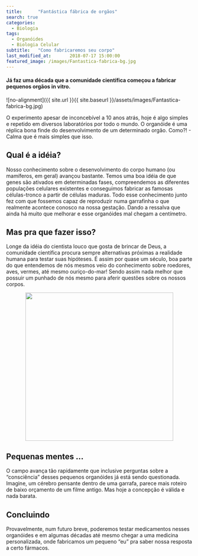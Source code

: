 ```yaml
---
title:      "Fantástica fábrica de orgãos"
search: true
categories:
  - Biologia
tags:
  - Organóides
  - Biologia Celular
subtitle:   "Como fabricaremos seu corpo"
last_modified_at:       2018-07-17 15:00:00
featured_image: /images/Fantastica-fabrica-bg.jpg
---
```


#### Já faz uma década que a comunidade científica começou a fabricar pequenos orgãos in vitro.

![no-alignment]({{ site.url }}{{ site.baseurl }}/assets/images/Fantastica-fabrica-bg.jpg)

O experimento apesar de inconcebível a 10 anos atrás, hoje é algo simples e repetido em diversos laboratórios por todo o mundo. O organóide é uma réplica bona finde do desenvolvimento de um determinado orgão. Como?! - Calma que é mais simples que isso.

## Qual é a idéia?

<p>Nosso conhecimento sobre o desenvolvimento do corpo humano (ou mamíferos, em geral) avançou bastante. Temos uma boa idéia de que genes são ativados em determinadas fases, compreendemos as diferentes populações celulares existentes e conseguimos fabricar as famosas células-tronco a partir de células maduras. Todo esse conhecimento junto fez com que fossemos capaz de reproduzir numa garrafinha o que realmente acontece conosco na nossa gestação. Dando a ressalva que ainda há muito que melhorar e esse organóides mal chegam a centímetro.</p>

## Mas pra que fazer isso?

Longe da idéia do cientista louco que gosta de brincar de Deus, a comunidade científica procura sempre alternativas próximas a realidade humana para testar suas hipóteses. É assim por quase um século, boa parte do que entendemos de nós mesmos veio do conhecimento sobre roedores, aves, vermes, até mesmo ouriço-do-mar! Sendo assim nada melhor que possuir um punhado de nós mesmo para aferir questões sobre os nossos corpos.

<center><a href="http://dev.biologists.org/content/develop/142/18/3113/F2.large.jpg">
<img class="img-responsive center-block" src="http://dev.biologists.org/content/develop/142/18/3113/F2.large.jpg" width="400" height="400">
</a></center>

## Pequenas mentes ...

O campo avança tão rapidamente que inclusive perguntas sobre a “consciência” desses pequenos organóides já está sendo questionada. Imagine, um cérebro pensante dentro de uma garrafa, parece mais roteiro de baixo orçamento de um filme antigo. Mas hoje a concepção é válida e nada barata.

## Concluindo

Provavelmente, num futuro breve, poderemos testar medicamentos nesses organóides e em algumas décadas até mesmo chegar a uma medicina personalizada, onde fabricamos um pequeno “eu” pra saber nossa resposta a certo fármacos.

